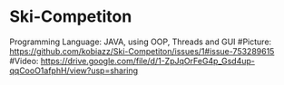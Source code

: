 # Ski-Competiton
Programming Language: JAVA, using OOP, Threads and GUI
#Picture:
https://github.com/kobiazz/Ski-Competiton/issues/1#issue-753289615
#Video:
https://drive.google.com/file/d/1-ZpJqOrFeG4p_Gsd4up-qqCooO1afphH/view?usp=sharing
